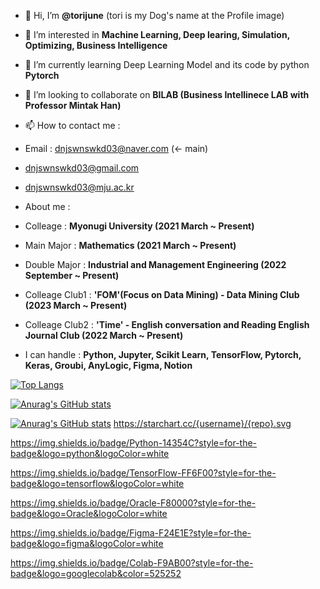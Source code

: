 - 👋 Hi, I’m **@torijune** (tori is my Dog's name at the Profile image)
  
- 👀 I’m interested in **Machine Learning, Deep learing, Simulation, Optimizing, Business Intelligence**
  
- 🌱 I’m currently learning Deep Learning Model and its code by python **Pytorch**
  
- 💞️ I’m looking to collaborate on **BILAB (Business Intellinece LAB with Professor Mintak Han)**
  
- 📫 How to contact me :
- Email : dnjswnswkd03@naver.com (<- main)
- dnjswnswkd03@gmail.com
- dnjswnswkd03@mju.ac.kr

- About me :
- Colleage : **Myonugi University (2021 March ~ Present)**
- Main Major : **Mathematics (2021 March ~ Present)**
-  Double Major : **Industrial and Management Engineering (2022 September ~ Present)**
-  Colleage Club1 : **'FOM'(Focus on Data Mining) - Data Mining Club (2023 March ~ Present)**
-  Colleage Club2 : **'Time' - English conversation and Reading English Journal Club (2022 March ~ Present)**
  
- I can handle : **Python, Jupyter, Scikit Learn, TensorFlow, Pytorch, Keras, Groubi, AnyLogic, Figma, Notion**


[![Top Langs](https://github-readme-stats.vercel.app/api/top-langs/?username=torijune)](https://github.com/anuraghazra/github-readme-stats)

[![Anurag's GitHub stats](https://github-readme-stats.vercel.app/api?username=torijune)](https://github.com/anuraghazra/github-readme-stats)


[![Anurag's GitHub stats](https://github-readme-stats.vercel.app/api?username=torijune)](https://github.com/anuraghazra/github-readme-stats)
https://starchart.cc/{username}/{repo}.svg

https://img.shields.io/badge/Python-14354C?style=for-the-badge&logo=python&logoColor=white

https://img.shields.io/badge/TensorFlow-FF6F00?style=for-the-badge&logo=tensorflow&logoColor=white

https://img.shields.io/badge/Oracle-F80000?style=for-the-badge&logo=Oracle&logoColor=white

https://img.shields.io/badge/Figma-F24E1E?style=for-the-badge&logo=figma&logoColor=white

https://img.shields.io/badge/Colab-F9AB00?style=for-the-badge&logo=googlecolab&color=525252
